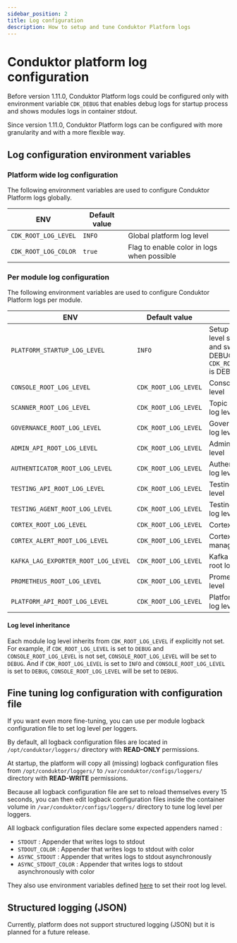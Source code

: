 ```yaml
---
sidebar_position: 2
title: Log configuration
description: How to setup and tune Conduktor Platform logs 
---
```

# Conduktor platform log configuration

Before version 1.11.0, Conduktor Platform logs could be configured only with environment variable `CDK_DEBUG` that enables debug logs for startup process and shows modules logs in container stdout.

Since version 1.11.0, Conduktor Platform logs can be configured with more granularity and with a more flexible way. 

## Log configuration environment variables
### Platform wide log configuration
The following environment variables are used to configure Conduktor Platform logs globally.

| ENV                   | Default value |                                            |
|-----------------------|---------------|--------------------------------------------|
| `CDK_ROOT_LOG_LEVEL`  | `INFO`        | Global platform log level                  | 
| `CDK_ROOT_LOG_COLOR`  | `true`        | Flag to enable color in logs when possible | 

### Per module log configuration
The following environment variables are used to configure Conduktor Platform logs per module.

| ENV                                 | Default value        |                                                                                           |
|-------------------------------------|----------------------|-------------------------------------------------------------------------------------------|
| `PLATFORM_STARTUP_LOG_LEVEL`        | `INFO`               | Setup process logs level set to INFO and switch to DEBUG if `CDK_ROOT_LOG_LEVEL` is DEBUG |  
| `CONSOLE_ROOT_LOG_LEVEL`            | `CDK_ROOT_LOG_LEVEL` | Console root log level                                                                    |  
| `SCANNER_ROOT_LOG_LEVEL`            | `CDK_ROOT_LOG_LEVEL` | Topic analyzer root log level                                                             |   
| `GOVERNANCE_ROOT_LOG_LEVEL`         | `CDK_ROOT_LOG_LEVEL` | Governance root log level                                                                 |  
| `ADMIN_API_ROOT_LOG_LEVEL`          | `CDK_ROOT_LOG_LEVEL` | Admin root log level                                                                      |  
| `AUTHENTICATOR_ROOT_LOG_LEVEL`      | `CDK_ROOT_LOG_LEVEL` | Authenticator root log level                                                              |  
| `TESTING_API_ROOT_LOG_LEVEL`        | `CDK_ROOT_LOG_LEVEL` | Testing root log level                                                                    |  
| `TESTING_AGENT_ROOT_LOG_LEVEL`      | `CDK_ROOT_LOG_LEVEL` | Testing agent root log level                                                              |  
| `CORTEX_ROOT_LOG_LEVEL`             | `CDK_ROOT_LOG_LEVEL` | Cortex log level                                                                          |  
| `CORTEX_ALERT_ROOT_LOG_LEVEL`       | `CDK_ROOT_LOG_LEVEL` | Cortex alert manager log level                                                            |  
| `KAFKA_LAG_EXPORTER_ROOT_LOG_LEVEL` | `CDK_ROOT_LOG_LEVEL` | Kafka lag exporter root log level                                                         |  
| `PROMETHEUS_ROOT_LOG_LEVEL`         | `CDK_ROOT_LOG_LEVEL` | Prometheus log level                                                                      |  
| `PLATFORM_API_ROOT_LOG_LEVEL`       | `CDK_ROOT_LOG_LEVEL` | Platform-api root log level                                                               |  

#### Log level inheritance
Each module log level inherits from `CDK_ROOT_LOG_LEVEL` if explicitly not set. 
For example, if `CDK_ROOT_LOG_LEVEL` is set to `DEBUG` and `CONSOLE_ROOT_LOG_LEVEL` is not set, `CONSOLE_ROOT_LOG_LEVEL` will be set to `DEBUG`.
And if `CDK_ROOT_LOG_LEVEL` is set to `INFO` and `CONSOLE_ROOT_LOG_LEVEL` is set to `DEBUG`, `CONSOLE_ROOT_LOG_LEVEL` will be set to `DEBUG`.

## Fine tuning log configuration with configuration file
If you want even more fine-tuning, you can use per module logback configuration file to set log level per loggers.

By default, all logback configuration files are located in `/opt/conduktor/loggers/` directory with **READ-ONLY** permissions.

At startup, the platform will copy all (missing) logback configuration files from `/opt/conduktor/loggers/` to `/var/conduktor/configs/loggers/` directory with **READ-WRITE** permissions.

Because all logback configuration file are set to reload themselves every 15 seconds, you can then edit logback configuration files inside the container volume in `/var/conduktor/configs/loggers/` directory to tune log level per loggers.

All logback configuration files declare some expected appenders named :
- `STDOUT` : Appender that writes logs to stdout
- `STDOUT_COLOR` : Appender that writes logs to stdout with color
- `ASYNC_STDOUT` : Appender that writes logs to stdout asynchronously
- `ASYNC_STDOUT_COLOR` : Appender that writes logs to stdout asynchronously with color

They also use environment variables defined [here](#per-module-log-configuration) to set their root log level.

## Structured logging (JSON)

Currently, platform does not support structured logging (JSON) but it is planned for a future release.

